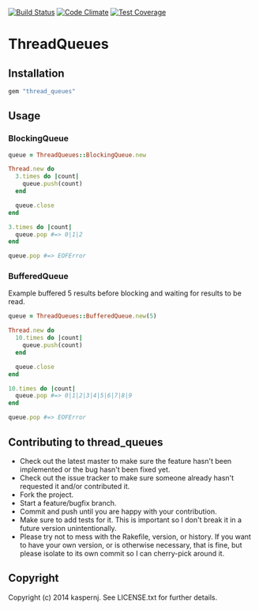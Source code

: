 [![Build Status](https://api.shippable.com/projects/54842b6dd46935d5fbbf8e53/badge?branchName=master)](https://app.shippable.com/projects/54842b6dd46935d5fbbf8e53/builds/latest)
[![Code Climate](https://codeclimate.com/github/kaspernj/thread_queues/badges/gpa.svg)](https://codeclimate.com/github/kaspernj/thread_queues)
[![Test Coverage](https://codeclimate.com/github/kaspernj/thread_queues/badges/coverage.svg)](https://codeclimate.com/github/kaspernj/thread_queues)

# ThreadQueues

## Installation

```ruby
gem "thread_queues"
```

## Usage

### BlockingQueue

```ruby
queue = ThreadQueues::BlockingQueue.new

Thread.new do
  3.times do |count|
    queue.push(count)
  end

  queue.close
end

3.times do |count|
  queue.pop #=> 0|1|2
end

queue.pop #=> EOFError
```

### BufferedQueue

Example buffered 5 results before blocking and waiting for results to be read.

```ruby
queue = ThreadQueues::BufferedQueue.new(5)

Thread.new do
  10.times do |count|
    queue.push(count)
  end

  queue.close
end

10.times do |count|
  queue.pop #=> 0|1|2|3|4|5|6|7|8|9
end

queue.pop #=> EOFError
```

## Contributing to thread_queues

* Check out the latest master to make sure the feature hasn't been implemented or the bug hasn't been fixed yet.
* Check out the issue tracker to make sure someone already hasn't requested it and/or contributed it.
* Fork the project.
* Start a feature/bugfix branch.
* Commit and push until you are happy with your contribution.
* Make sure to add tests for it. This is important so I don't break it in a future version unintentionally.
* Please try not to mess with the Rakefile, version, or history. If you want to have your own version, or is otherwise necessary, that is fine, but please isolate to its own commit so I can cherry-pick around it.

## Copyright

Copyright (c) 2014 kaspernj. See LICENSE.txt for
further details.

